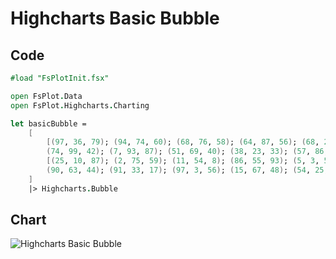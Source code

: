 Highcharts Basic Bubble
=======================

Code
----

```fsharp
#load "FsPlotInit.fsx"

open FsPlot.Data
open FsPlot.Highcharts.Charting

let basicBubble =
    [
        [(97, 36, 79); (94, 74, 60); (68, 76, 58); (64, 87, 56); (68, 27, 73);
        (74, 99, 42); (7, 93, 87); (51, 69, 40); (38, 23, 33); (57, 86, 31)]
        [(25, 10, 87); (2, 75, 59); (11, 54, 8); (86, 55, 93); (5, 3, 58);
        (90, 63, 44); (91, 33, 17); (97, 3, 56); (15, 67, 48); (54, 25, 81)]
    ]
    |> Highcharts.Bubble
```
Chart
-----

![Highcharts Basic Bubble](https://raw.github.com/TahaHachana/FsPlot/master/Src/screenshots/HighchartsBasicBubble.PNG)
